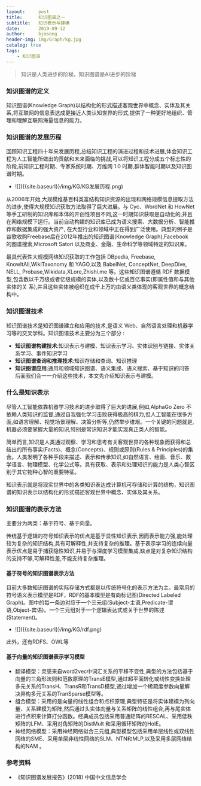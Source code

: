 ```yaml
---
layout:     post
title:      知识图谱之一
subtitle:   知识表示与建模
date:       2019-09-12
author:     bjmsong
header-img: img/Graph/kg.jpg
catalog: true
tags:
    - 知识图谱
---
```

>知识是人类进步的阶梯，知识图谱是AI进步的阶梯

### 知识图谱的定义
知识图谱(Knowledge Graph)以结构化的形式描述客观世界中概念、实体及其关系,将互联网的信息表达成更接近人类认知世界的形式,提供了一种更好地组织、管理和理解互联网海量信息的能力。

### 知识图谱的发展历程
回顾知识工程四十年来发展历程,总结知识工程的演进过程和技术进展,体会知识工程为人工智能所做出的贡献和未来面临的挑战,可以将知识工程分成五个标志性的阶段,前知识工程时期、专家系统时期、万维网 1.0 时期,群体智能时期以及知识图谱时期。
<ul> 
<li markdown="1"> 
![]({{site.baseurl}}/img/KG/KG发展历程.png) 
</li> 
</ul> 

从2006年开始,大规模维基百科类富结构知识资源的出现和网络规模信息提取方法的进步,使得大规模知识获取方法取得了巨大进展。与 Cyc、WordNet 和 HowNet 等手工研制的知识库和本体的开创性项目不同,这一时期知识获取是自动化的,并且在网络规模下运行。当前自动构建的知识库已成为语义搜索、大数据分析、智能推荐和数据集成的强大资产,
在大型行业和领域中正在得到广泛使用。典型的例子是谷歌收购Freebase后在2012年推出的知识图谱(Knowledge Graph),Facebook 的图谱搜索,Microsoft
Satori 以及商业、金融、生命科学等领域特定的知识库。

最具代表性大规模网络知识获取的工作包括 DBpedia, Freebase, KnowItAll,WikiTaxonomy 和 YAGO,以及 BabelNet, ConceptNet, DeepDive, NELL, Probase,Wikidata,XLore,Zhishi.me 等。这些知识图谱遵循 RDF 数据模型,包含数以千万级或者亿级规模的实体,以及数十亿或百亿事实(即属性值和与其他实体的关
系),并且这些实体被组织在成千上万的由语义类体现的客观世界的概念结构中。

### 知识图谱技术
知识图谱技术是知识图谱建立和应用的技术,是语义 Web、自然语言处理和机器学习等的交叉学科。知识图谱技术主要分为三个部分 : 
- **知识图谱构建技术**:知识表示与建模、知识表示学习、实体识别与链接、实体关系学习、事件知识学习
- **知识图谱查询和推理技术**:知识存储和查询、知识推理
- **知识图谱应用**:通用和领域知识图谱、语义集成、语义搜索、基于知识的问答
后面我们会一一介绍这些技术，本文先介绍知识表示与建模。

### 什么是知识表示
尽管人工智能依靠机器学习技术的进步取得了巨大的进展,例如,AlphaGo Zero 不依赖人类知识的监督,通过自我强化学习击败获得极高的棋力,但人工智能在很多方面,如语言理解、视觉场景理解、决策分析等,仍然举步维艰。一个关键的问题就是,机器必须要掌握大量的知识,特别是常识知识才能实现真正类人的智能。

简单而言,知识是人类通过观察、学习和思考有关客观世界的各种现象而获得和总结出的所有事实(Facts)、概念(Concepts)、规则或原则(Rules & Principles)的集合。人类发明了各种手段来描述、表示和传承知识,如自然语言、绘画、音乐、数学语言、物理模型、化学公式等。具有获取、表示和处理知识的能力是人类心智区别于其它物种心智的重要特征。

知识表示就是将现实世界中的各类知识表达成计算机可存储和计算的结构，知识图谱的知识表示以结构化的形式描述客观世界中概念、实体及其关系。

### 知识图谱的表示方法
主要分为两类：基于符号、基于向量。

传统基于逻辑的符号知识表示的优点是基于显性知识表示,因而表示能力强,能处理较为复杂的知识结构,具有可解释性,并支持复杂的推理。基于表示学习的连续向量表示优点是易于捕获隐性知识,并易于与深度学习模型集成,缺点是对复杂知识结构的支持不够,可解释性差,不能支持复杂推理。
#### 基于符号的知识图谱表示方法
目前大多数知识图谱的实际存储方式都是以传统符号化的表示方法为主。最常用的符号语义表示模型是RDF，RDF的基本模型是有向标记图(Directed Labeled Graph)。图中的每一条边对应于一个三元组(Subject-主语,Predicate-谓语,Object-宾语)。一个三元组对于一个逻辑表达式或关于世界的陈述(Statement)。
<ul> 
<li markdown="1"> 
![]({{site.baseurl}}/img/KG/rdf.png) 
</li> 
</ul> 
此外，还有RDFS、OWL等

#### 基于向量的知识图谱表示学习模型
- 翻译模型：灵感来自word2vec中词汇关系的平移不变性,典型的方法包括基于向量的三角形法则和范数原理的TransE模型,通过超平面转化或线性变换处理多元关系的TransH、TransR和TransD模型,通过增加一个稀疏度参数向量解决异构多元关系的TranSparse模型等。
- 组合模型：采用的是向量的线性组合和点积原理,典型特征是将实体建模为列向量、关系建模为矩阵,然后通过头实体向量与关系矩阵的线性组合,再与尾实体进行点积来计算打分函数。经典成员包括采用普通矩阵的RESCAL、采用低秩矩阵的LFM、采用对角矩阵的DistMult 和采用循环矩阵的HolE。
- 神经网络模型：采用神经网络拟合三元组,典型模型包括采用单层线性或双线性网络的SME、采用单层非线性网络的SLM、NTN和MLP,以及采用多层网络结构的NAM 。


### 参考资料
- 《知识图谱发展报告》(2018) 中国中文信息学会
